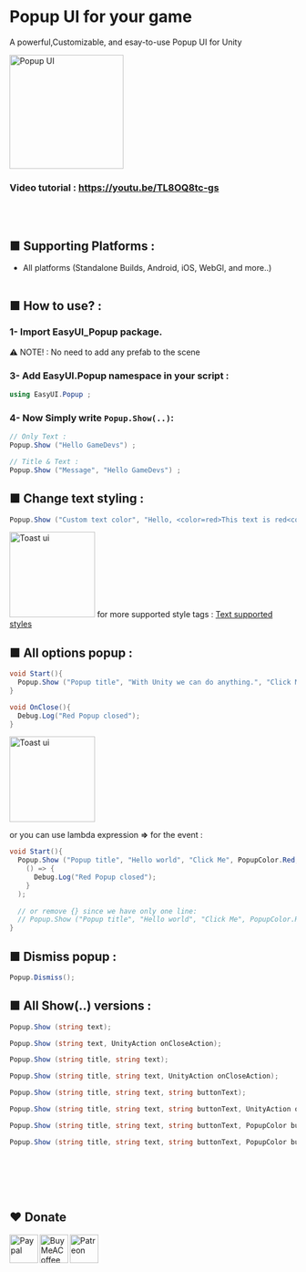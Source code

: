 # Popup UI for your game
A powerful,Customizable, and esay-to-use Popup UI for Unity

<img src="https://www.mediafire.com/convkey/f35a/ckkdemla8fuv41z7g.jpg" alt="Popup UI" height="200" />

### Video tutorial : https://youtu.be/TL8OQ8tc-gs
<br><br>



## ■ Supporting Platforms :
- All platforms (Standalone Builds, Android, iOS, WebGl, and more..)
<br><br>
## ■ How to use?  :
### 1- Import **EasyUI_Popup** package.
⚠️ NOTE! : No need to add any prefab to the scene
### 3- Add **EasyUI.Popup** namespace in your script :
```c#
using EasyUI.Popup ;
```
### 4- Now Simply write ```Popup.Show(..)```:
```c#
// Only Text :
Popup.Show ("Hello GameDevs") ;

// Title & Text :
Popup.Show ("Message", "Hello GameDevs") ;
```

## ■ Change text styling :
```c#
Popup.Show ("Custom text color", "Hello, <color=red>This text is red<color>");
```
<img src="https://www.mediafire.com/convkey/4051/ubhdgel36ybq6kk7g.jpg" alt="Toast ui" height="150" />
for more supported style tags : <a href="https://docs.unity3d.com/Packages/com.unity.ugui@1.0/manual/StyledText.html">Text supported styles</a>

## ■ All options popup :
```c#
void Start(){
  Popup.Show ("Popup title", "With Unity we can do anything.", "Click Me", PopupColor.Red, OnClose);
}

void OnClose(){
  Debug.Log("Red Popup closed");
}
```
<img src="https://www.mediafire.com/convkey/4b81/015cvkokcznivci7g.jpg" alt="Toast ui" height="150" />

or you can use lambda expression **=>** for the event :
```c#
void Start(){
  Popup.Show ("Popup title", "Hello world", "Click Me", PopupColor.Red,
    () => {
      Debug.Log("Red Popup closed");
    }
  );
  
  // or remove {} since we have only one line:
  // Popup.Show ("Popup title", "Hello world", "Click Me", PopupColor.Red, () => Debug.Log("Red Popup closed") );
}
```

## ■ Dismiss popup :
```c#
Popup.Dismiss();
```

## ■ All Show(..) versions :
```c#
Popup.Show (string text);

Popup.Show (string text, UnityAction onCloseAction);

Popup.Show (string title, string text);

Popup.Show (string title, string text, UnityAction onCloseAction);

Popup.Show (string title, string text, string buttonText);

Popup.Show (string title, string text, string buttonText, UnityAction onCloseAction);

Popup.Show (string title, string text, string buttonText, PopupColor buttonColor);

Popup.Show (string title, string text, string buttonText, PopupColor buttonColor, UnityAction onCloseAction);
```



<br><br>
<br><br>
## ❤️ Donate

<a href="https://paypal.me/hamzaherbou" title="https://paypal.me/hamzaherbou" target="_blank"><img align="left" height="50" src="https://www.mediafire.com/convkey/72dc/iz78ys7vtfsl957zg.jpg" alt="Paypal"></a>

<a href="https://www.buymeacoffee.com/hamzaherbou" title="https://www.buymeacoffee.com/hamzaherbou" target="_blank"><img align="left" height="50" src="https://www.mediafire.com/convkey/66bc/dg3xdk96km1pt7gzg.jpg" alt="BuyMeACoffee"></a>

<a href="https://patreon.com/herbou" title="https://patreon.com/herbou" target="_blank"><img align="left" height="50" src="https://www.mediafire.com/convkey/57b1/0h171bqmdesoljczg.jpg" alt="Patreon"></a>
